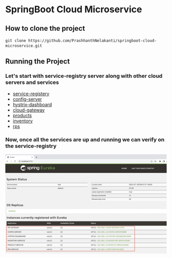 # SpringBoot Cloud Microservice

## How to clone the project 

```
git clone https://github.com/PrashhanthNelakanti/springboot-cloud-microservice.git
```
## Running the Project 

### Let's start with service-registry server along with other cloud servers and services
* [service-registery](service-registry/README.md)
* [config-server](config-server/README.md)
* [hystrix-dashboard](hystrix-dashboard/README.md)
* [cloud-gateway](cloud-gateway/README.md)
* [products](products/README.md)
* [inventory](inventory/README.md)
* [rps](rps/README.md)

### Now, once all the services are up and running we can verify on the service-registry

<img src="readme-imgs/eureka.png"/>







